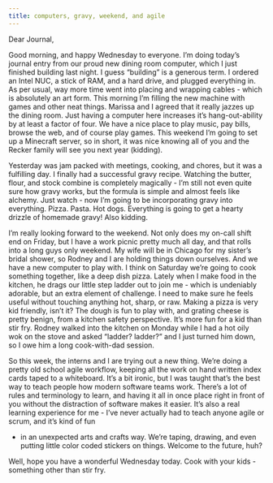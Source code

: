 ```yaml
---
title: computers, gravy, weekend, and agile
---
```


Dear Journal,

Good morning, and happy Wednesday to everyone. I’m doing today’s journal
entry from our proud new dining room computer, which I just finished
building last night. I guess “building” is a generous term. I ordered an
Intel NUC, a stick of RAM, and a hard drive, and plugged everything in.
As per usual, way more time went into placing and wrapping cables -
which is absolutely an art form. This morning I’m filling the new
machine with games and other neat things. Marissa and I agreed that it
really jazzes up the dining room. Just having a computer here increases
it’s hang-out-ability by at least a factor of four. We have a nice place
to play music, pay bills, browse the web, and of course play games. This
weekend I’m going to set up a Minecraft server, so in short, it was nice
knowing all of you and the Recker family will see you next year
(kidding).

Yesterday was jam packed with meetings, cooking, and chores, but it was
a fulfilling day. I finally had a successful gravy recipe. Watching the
butter, flour, and stock combine is completely magically - I’m still not
even quite sure how gravy works, but the formula is simple and almost
feels like alchemy. Just watch - now I’m going to be incorporating gravy
into everything. Pizza. Pasta. Hot dogs. Everything is going to get a
hearty drizzle of homemade gravy! Also kidding.

I’m really looking forward to the weekend. Not only does my on-call
shift end on Friday, but I have a work picnic pretty much all day, and
that rolls into a long guys only weekend. My wife will be in Chicago for
my sister’s bridal shower, so Rodney and I are holding things down
ourselves. And we have a new computer to play with. I think on Saturday
we’re going to cook something together, like a deep dish pizza. Lately
when I make food in the kitchen, he drags our little step ladder out to
join me - which is undeniably adorable, but an extra element of
challenge. I need to make sure he feels useful without touching anything
hot, sharp, or raw. Making a pizza is very kid friendly, isn’t it? The
dough is fun to play with, and grating cheese is pretty benign, from a
kitchen safety perspective. It’s more fun for a kid than stir fry.
Rodney walked into the kitchen on Monday while I had a hot oily wok on
the stove and asked “ladder? ladder?” and I just turned him down, so I
owe him a long cook-with-dad session.

So this week, the interns and I are trying out a new thing. We’re doing
a pretty old school agile workflow, keeping all the work on hand written
index cards taped to a whiteboard. It’s a bit ironic, but I was taught
that’s the best way to teach people how modern software teams work.
There’s a lot of rules and terminology to learn, and having it all in
once place right in front of you without the distraction of software
makes it easier. It’s also a real learning experience for me - I’ve
never actually had to teach anyone agile or scrum, and it’s kind of fun
- in an unexpected arts and crafts way. We’re taping, drawing, and even
putting little color coded stickers on things. Welcome to the future,
huh?

Well, hope you have a wonderful Wednesday today. Cook with your kids -
something other than stir fry.

